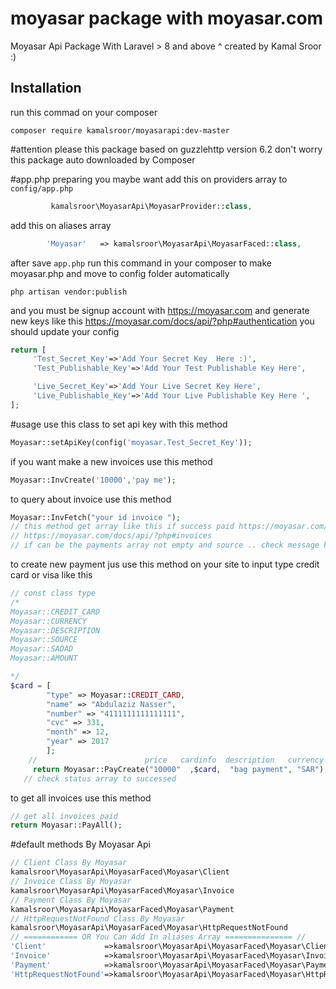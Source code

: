 # moyasar package with moyasar.com
Moyasar Api Package With Laravel > 8 and above ^ created by Kamal Sroor :)
## Installation
run this commad on your composer 
``` 
composer require kamalsroor/moyasarapi:dev-master 
```

#attention please
this package based on  guzzlehttp version 6.2 
don't worry this package auto downloaded by Composer

#app.php preparing 
you maybe want add this on providers array to ``` config/app.php ```
```php
         kamalsroor\MoyasarApi\MoyasarProvider::class,
```
add this on aliases array 
```php 
        'Moyasar'   => kamalsroor\MoyasarApi\MoyasarFaced::class,
```
after save ```app.php``` 
run this command in your composer to make moyasar.php and move to config folder automatically
``` 
php artisan vendor:publish 
```

and you must be signup account with https://moyasar.com and generate new keys like this https://moyasar.com/docs/api/?php#authentication
you should update your config

```php 
return [
	 'Test_Secret_Key'=>'Add Your Secret Key  Here :)',
	 'Test_Publishable_Key'=>'Add Your Test Publishable Key Here',

	 'Live_Secret_Key'=>'Add Your Live Secret Key Here',
	 'Live_Publishable_Key'=>'Add Your Live Publishable Key Here ',
];

```
#usage
use this class to set api key with this method 
```php 
Moyasar::setApiKey(config('moyasar.Test_Secret_Key'));
```
if you want make a new invoices 
use this method
```php 
Moyasar::InvCreate('10000','pay me');
```
to query about invoice 
use this method 
```php
Moyasar::InvFetch("your id invoice ");
// this method get array like this if success paid https://moyasar.com/docs/api/?php#payments
// https://moyasar.com/docs/api/?php#invoices
// if can be the payments array not empty and source .. check message key is successed to check invoice paid or not 
```
to create new payment jus use this method on your site to input type credit card or visa like this 
```php 
// const class type
/*
Moyasar::CREDIT_CARD
Moyasar::CURRENCY
Moyasar::DESCRIPTION
Moyasar::SOURCE
Moyasar::SADAD
Moyasar::AMOUNT

*/
$card = [
 	    "type" => Moyasar::CREDIT_CARD,
	    "name" => "Abdulaziz Nasser",
	    "number" => "4111111111111111",
	    "cvc" => 331,
	    "month" => 12,
	    "year" => 2017
 	 	];
    //                        price   cardinfo  description   currency    
 	 return Moyasar::PayCreate("10000"  ,$card,  "bag payment", "SAR");
   // check status array to successed
```
to get all invoices 
use this method 
```php
// get all invoices paid 
return Moyasar::PayAll();

```
#default methods By Moyasar Api
```php 
// Client Class By Moyasar
kamalsroor\MoyasarApi\MoyasarFaced\Moyasar\Client
// Invoice Class By Moyasar
kamalsroor\MoyasarApi\MoyasarFaced\Moyasar\Invoice
// Payment Class By Moyasar
kamalsroor\MoyasarApi\MoyasarFaced\Moyasar\Payment
// HttpRequestNotFound Class By Moyasar
kamalsroor\MoyasarApi\MoyasarFaced\Moyasar\HttpRequestNotFound
// ============ OR You Can Add In aliases Array =============== //
'Client'             =>kamalsroor\MoyasarApi\MoyasarFaced\Moyasar\Client::class,
'Invoice'            =>kamalsroor\MoyasarApi\MoyasarFaced\Moyasar\Invoice::class,
'Payment'            =>kamalsroor\MoyasarApi\MoyasarFaced\Moyasar\Payment::class,
'HttpRequestNotFound'=>kamalsroor\MoyasarApi\MoyasarFaced\Moyasar\HttpRequestNotFound::class,
```



